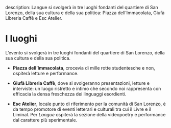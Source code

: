 description: Langue si svolgerà in tre luoghi fondanti del quartiere di San Lorenzo, della sua cultura e della sua politica: Piazza dell’Immacolata, Giufà Libreria Caffè e Esc Atelier.


<h1 class="main-title">I luoghi</h1>

L’evento si svolgerà in tre luoghi fondanti del quartiere di San Lorenzo, della sua cultura e della sua politica.

- **Piazza dell’Immacolata**, crocevia di mille rotte studentesche e non, ospiterà letture e performance.

- **Giufà Libreria Caffè**, dove si svolgeranno presentazioni, letture e interviste: un luogo ristretto e intimo che secondo noi rappresenta con efficacia la densa freschezza dei linguaggi esordienti.

- **Esc Atelier**, locale punto di riferimento per la comunità di San Lorenzo, è da tempo promotore di eventi letterari e culturali tra cui il Livre e il Liminal. Per *Langue* ospiterà la sezione della videopoetry e performance dal carattere più sperimentale.
